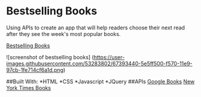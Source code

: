 # Bestselling Books

Using APIs to create an app that will help readers choose their next read after they see the week's most popular books.

[Bestselling Books](bestsellingbooks.surge.sh)

![screenshot of bestselling books] (https://user-images.githubusercontent.com/53283802/67393440-5e5ff500-f570-11e9-97cb-1fe714cf6a1d.png)

##Built With:
*HTML
*CSS
*Javascript
*JQuery
##APIs
[Google Books](https://developers.google.com/books)
[New York Times Books](https://developer.nytimes.com/docs/books-product/1/overview)

